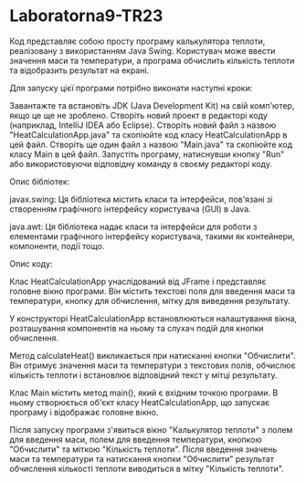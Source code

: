 # Laboratorna9-TR23

Код представляє собою просту програму калькулятора теплоти, реалізовану з використанням Java Swing. Користувач може ввести значення маси та температури, а програма обчислить кількість теплоти та відобразить результат на екрані.


Для запуску цієї програми потрібно виконати наступні кроки:

Завантажте та встановіть JDK (Java Development Kit) на свій комп'ютер, якщо це ще не зроблено.
Створіть новий проект в редакторі коду (наприклад, IntelliJ IDEA або Eclipse).
Створіть новий файл з назвою "HeatCalculationApp.java" та скопіюйте код класу HeatCalculationApp в цей файл.
Створіть ще один файл з назвою "Main.java" та скопіюйте код класу Main в цей файл.
Запустіть програму, натиснувши кнопку "Run" або використовуючи відповідну команду в своєму редакторі коду.


Опис бібліотек:

javax.swing: Ця бібліотека містить класи та інтерфейси, пов'язані зі створенням графічного інтерфейсу користувача (GUI) в Java.

java.awt: Ця бібліотека надає класи та інтерфейси для роботи з елементами графічного інтерфейсу користувача, такими як контейнери, компоненти, події тощо.

Опис коду:

Клас HeatCalculationApp унаслідований від JFrame і представляє головне вікно програми. Він містить текстові поля для введення маси та температури, кнопку для обчислення, мітку для виведення результату.

У конструкторі HeatCalculationApp встановлюються налаштування вікна, розташування компонентів на ньому та слухач подій для кнопки обчислення.

Метод calculateHeat() викликається при натисканні кнопки "Обчислити". Він отримує значення маси та температури з текстових полів, обчислює кількість теплоти і встановлює відповідний текст у мітці результату.

Клас Main містить метод main(), який є вхідним точкою програми. В ньому створюється об'єкт класу HeatCalculationApp, що запускає програму і відображає головне вікно.


Після запуску програми з'явиться вікно "Калькулятор теплоти" з полем для введення маси, полем для введення температури, кнопкою "Обчислити" та міткою "Кількість теплоти". Після введення значень маси та температури та натискання кнопки "Обчислити" результат обчислення кількості теплоти виводиться в мітку "Кількість теплоти".
